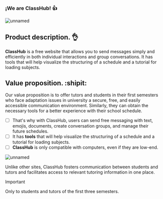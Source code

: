 ### ¡We are ClassHub! :+1:
![unnamed](https://github.com/user-attachments/assets/6f8d1a2a-7fb2-44d6-8c53-f4cf8c799163)

## Product description. :ok_hand:
**ClassHub** is a free website that allows you to send messages simply and efficiently in both individual interactions and group conversations.
It has tools that will help visualize the structuring of a schedule and a tutorial for loading subjects.

## Value proposition. :shipit:
Our value proposition is to offer tutors and students in their first semesters who face adaptation issues in university a secure, free, and easily accessible communication environment. Similarly, they can obtain the necessary tools for a better experience with their school schedule.
- [ ] That's why with ClassHub, users can send free messaging with text, emojis, documents, create conversation groups, and manage their future schedules.
- [ ] It has **tools** that will help visualize the structuring of a schedule and a tutorial for loading subjects.
- [ ] **ClassHub** is only compatible with computers, even if they are low-end.

![unnamed](https://github.com/user-attachments/assets/d1134fd8-3a90-41d2-b36f-5c40d43a64ec)

Unlike other sites, ClassHub fosters communication between students and tutors and facilitates access to relevant tutoring information in one place.
> [!IMPORTANT]
> Only to students and tutors of the first three semesters.
